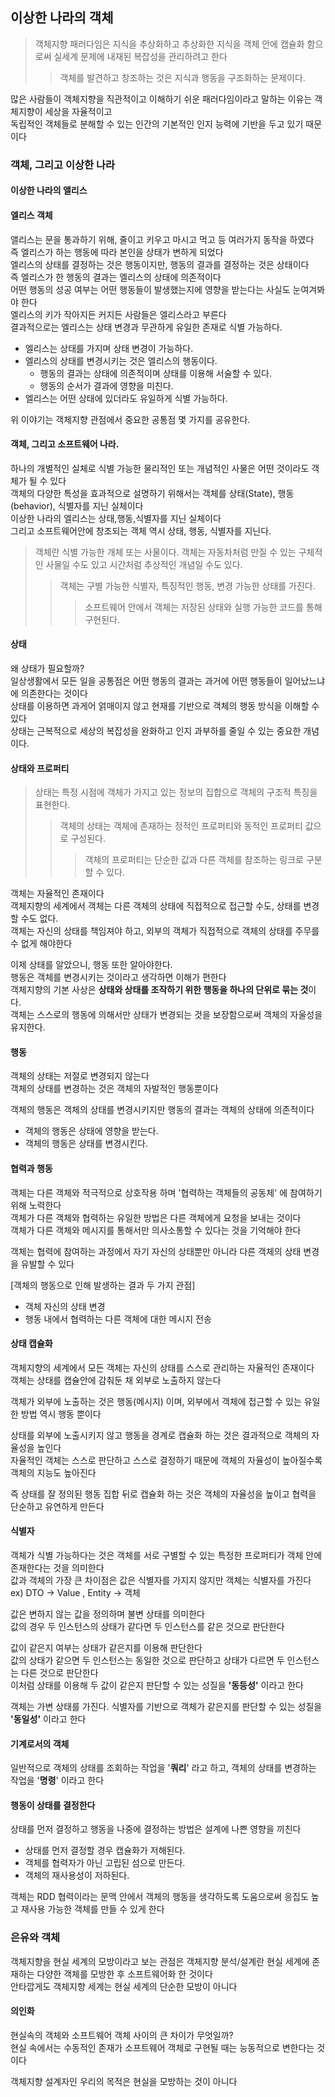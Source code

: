 ## 이상한 나라의 객체
> 객체지향 패러다임은 지식을 추상화하고 추상화한 지식을 객체 안에 캡슐화 함으로써 실세계 문제에 내재된 복잡성을 관리하려고 한다 
>> 객체를 발견하고 창조하는 것은 지식과 행동을 구조화하는 문제이다.

많은 사람들이 객체지향을 직관적이고 이해하기 쉬운 패러다임이라고 말하는 이유는 객체지향이 세상을 자율적이고 <br>
독립적인 객체들로 분해할 수 있는 인간의 기본적인 인지 능력에 기반을 두고 있기 때문이다 <br>

### 객체, 그리고 이상한 나라
#### 이상한 나라의 앨리스
#### 엘리스 객체
앨리스는 문을 통과하기 위해, 줄이고 키우고 마시고 먹고 등 여러가지 동작을 하였다 <br>
즉 엘리스가 하는 행동에 따라 본인을 상태가 변하게 되었다 <br>
엘리스의 상태를 결정하는 것은 행동이지만, 행동의 결과를 결정하는 것은 상태이다 <br>
즉 엘리스가 한 행동의 결과는 엘리스의 상태에 의존적이다 <br>
어떤 행동의 성공 여부는 어떤 행동들이 발생했는지에 영향을 받는다는 사실도 눈여겨봐야 한다 <br>
엘리스의 키가 작아지든 커지든 사람들은 엘리스라고 부른다 <br>
결과적으로는 엘리스는 상태 변경과 무관하게 유일한 존재로 식별 가능하다.

- 엘리스는 상태를 가지며 상태 변경이 가능하다.
- 엘리스의 상태를 변경시키는 것은 엘리스의 행동이다.
  - 행동의 결과는 상태에 의존적이며 상태를 이용해 서술할 수 있다.
  - 행동의 순서가 결과에 영향을 미친다.
- 엘리스는 어떤 상태에 있더라도 유일하게 식별 가능하다.

위 이야기는 객체지향 관점에서 중요한 공통점 몇 가지를 공유한다.

#### 객체, 그리고 소프트웨어 나라.
하나의 개별적인 실체로 식별 가능한 물리적인 또는 개념적인 사물은 어떤 것이라도 객체가 될 수 있다 <br>
객체의 다양한 특성을 효과적으로 설명하기 위해서는 객체를 상태(State), 행동(behavior), 식별자를 지닌 실체이다 <br>
이상한 나라의 엘리스는 상태,행동,식별자를 지닌 실체이다 <br>
그리고 소프트웨어안에 창조되는 객체 역시 상태, 행동, 식별자를 지닌다.

> 객체란 식별 가능한 개체 또는 사물이다. 객체는 자동차처럼 만질 수 있는 구체적인 사물일 수도 있고 시간처럼 추상적인 개념일 수도 있다.
> > 객체는 구별 가능한 식별자, 특징적인 행동, 변경 가능한 상태를 가진다.
> >> 소프트웨어 안에서 객체는 저장된 상태와 실행 가능한 코드를 통해 구현된다.

#### 상태
왜 상태가 필요할까? <br>
일상생활에서 모든 일을 공통점은 어떤 행동의 결과는 과거에 어떤 행동들이 일어났느냐에 의존한다는 것이다 <br>
상태를 이용하면 과게어 얽매이지 않고 현재를 기반으로 객체의 행동 방식을 이해할 수 있다 <br>
상태는 근복적으로 세상의 복잡성을 완화하고 인지 과부하를 줄일 수 있는 중요한 개념이다. 

#### 상태와 프로퍼티
> 상태는 특정 시점에 객체가 가지고 있는 정보의 집합으로 객체의 구조적 특징을 표현한다.
> > 객체의 상태는 객체에 존재하는 정적인 프로퍼티와 동적인 프로퍼티 값으로 구성된다.
> >> 객체의 프로퍼티는 단순한 값과 다른 객체를 참조하는 링크로 구분할 수 있다.

객체는 자율적인 존재이다 <br>
객체지향의 세계에서 객체는 다른 객체의 상태에 직접적으로 접근할 수도, 상태를 변경할 수도 없다. <br>
객체는 자신의 상태를 책임져야 하고, 외부의 객체가 직접적으로 객체의 상태를 주무를 수 없게 해야한다 <br>

이제 상태를 알았으니, 행동 또한 알아야한다. <br>
행동은 객체를 변경시키는 것이라고 생각하면 이해가 편한다 <br>
객체지향의 기본 사상은 **상태와 상태를 조작하기 위한 행동을 하나의 단위로 묶는 것**이다. <br>
객체는 스스로의 행동에 의해서만 상태가 변경되는 것을 보장함으로써 객체의 자울성을 유지한다. 

#### 행동
객체의 상태는 저절로 변경되지 않는다 <br>
객체의 상태를 변경하는 것은 객체의 자발적인 행동뿐이다 <br>

객체의 행동은 객체의 상태를 변경시키지만 행동의 결과는 객체의 상태에 의존적이다 <br>
- 객체의 행동은 상태에 영향을 받는다.
- 객체의 행동은 상태를 변경시킨다.
#### 협력과 행동
객체는 다른 객체와 적극적으로 상호작용 하며 '협력하는 객체들의 공동체' 에 참여하기 위해 노력한다 <br>
객체가 다른 객체와 협력하는 유일한 방법은 다른 객체에게 요청을 보내는 것이다  <br>
객체가 다른 객체와 메시지를 통해서만 의사소통할 수 있다는 것을 기억해야 한다 <br>

객체는 협력에 참여하는 과정에서 자기 자신의 상태뿐만 아니라 다른 객체의 상태 변경을 유발할 수 있다 <br>

[객체의 행동으로 인해 발생하는 결과 두 가지 관점]
- 객체 자신의 상태 변경
- 행동 내에서 협력하는 다른 객체에 대한 메시지 전송

#### 상태 캡슐화
객체지향의 세계에서 모든 객체는 자신의 상태를 스스로 관리하는 자율적인 존재이다 <br>
객체는 상태를 캡슐안에 감춰둔 채 외부로 노출하지 않는다 <br>

객체가 외부에 노출하는 것은 행동(메시지) 이며, 외부에서 객체에 접근할 수 있는 유일한 방법 역시 행동 뿐이다 <br>

상태를 외부에 노출시키지 않고 행동을 경계로 캡슐화 하는 것은 결과적으로 객체의 자율성을 높인다 <br>
자율적인 객체는 스스로 판단하고 스스로 결정하기 때문에 객체의 자율성이 높아질수록 객체의 지능도 높아진다 <br>

즉 상태를 잘 정의된 행동 집합 뒤로 캡슐화 하는 것은 객체의 자율성을 높이고 협력을 단순하고 유연하게 만든다 <br>

#### 식별자
객체가 식별 가능하다는 것은 객체를 서로 구별할 수 있는 특정한 프로퍼티가 객체 안에 존재한다는 것을 의미한다 <br>
값과 객체의 가장 큰 차이점은 값은 식별자를 가지지 않지만 객체는 식별자를 가진다 <br>
ex) DTO -> Value , Entity -> 객체<br>

값은 변하지 않는 값을 정의하며 불변 상태를 의미한다 <br>
값의 경우 두 인스턴스의 상태가 같다면 두 인스턴스를 같은 것으로 판단한다 <br>

값이 같은지 여부는 상태가 같은지를 이용해 판단한다 <br>
값의 상태가 같으면 두 인스턴스는 동일한 것으로 판단하고 상태가 다르면 두 인스턴스는 다른 것으로 판단한다 <br>
이처럼 상태를 이용해 두 값이 같은지 판단할 수 있는 성질을 **'동등성'** 이라고 한다 <br>

객체는 가변 상태를 가진다. 식별자를 기반으로 객체가 같은지를 판단할 수 있는 성질을 **'동일성'** 이라고 한다 <br>

#### 기계로서의 객체
일반적으로 객체의 상태를 조회하는 작업을 '**쿼리**' 라고 하고, 객체의 상태를 변경하는 작업을 '**명령**' 이라고 한다 <br>

#### 행동이 상태를 결정한다
상태를 먼저 결정하고 행동을 나중에 결정하는 방법은 설계에 나쁜 영향을 끼친다 <br>
- 상태를 먼저 결정할 경우 캡슐화가 저해된다.
- 객체를 협력자가 아닌 고립된 섬으로 만든다.
- 객체의 재사용성이 저하된다.

객체는 RDD 협력이라는 문맥 안에서 객체의 행동을 생각하도록 도움으로써 응집도 높고 재사용 가능한 객체를 만들 수 있게 한다 <br>

### 은유와 객체
객체지향을 현실 세계의 모방이라고 보는 관점은 객체지향 분석/설계란 현실 세계에 존재하는 다양한 객체를 모방한 후 소프트웨어화 한 것이다 <br>
안타깝게도 객체지향 세계는 현실 세계의 단순한 모방이 아니다 <br>

#### 의인화
현실속의 객체와 소프트웨어 객체 사이의 큰 차이가 무엇일까?<br>
현실 속에서는 수동적인 존재가 소프트웨어 객체로 구현될 때는 능동적으로 변한다는 것이다 <br>

객체지향 설계자인 우리의 목적은 현실을 모방하는 것이 아니다 <br>